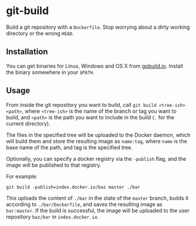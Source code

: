 git-build
=========

Build a git repository with a `Dockerfile`. Stop worrying about a dirty working directory or the wrong `HEAD`.

## Installation

You can get binaries for Linux, Windows and OS X from [gobuild.io](http://gobuild.io/github.com/srijs/git-build).
Install the binary somewhere in your `$PATH`.

## Usage

From inside the git repository you want to build, call `git build <tree-ish> <path>`,
where `<tree-ish>` is the name of the branch or tag you want to build,
and `<path>` is the path you want to include in the build (`.` for the current directory).

The files in the specified tree will be uploaded to the Docker daemon,
which will build them and store the resulting image as `name:tag`,
where `name` is the base name of the path, and tag is the specified tree.

Optionally, you can specify a docker registry via the `-publish` flag,
and the image will be published to that registry.

For example:

    git build -publish=index.docker.io/baz master ./bar

This uploads the content of `./bar` in the state of the `master` branch,
builds it according to `./bar/Dockerfile`, and saves the resulting image as `bar:master`.
If the build is successful, the image will be uploaded to the user repository `baz/bar`
in `index.docker.io`.
